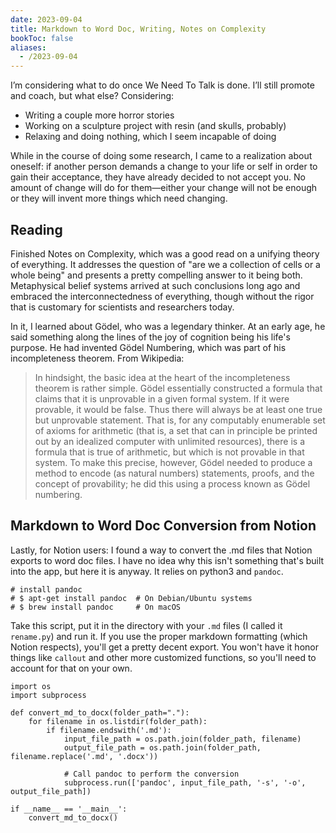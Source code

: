 ```yaml
---
date: 2023-09-04
title: Markdown to Word Doc, Writing, Notes on Complexity
bookToc: false
aliases:
  - /2023-09-04
---
```

I’m considering what to do once We Need To Talk is done. I’ll still promote and coach, but what else? Considering:
- Writing a couple more horror stories
- Working on a sculpture project with resin (and skulls, probably)
- Relaxing and doing nothing, which I seem incapable of doing 

While in the course of doing some research, I came to a realization about oneself: if another person demands a change to your life or self in order to gain their acceptance, they have already decided to not accept you. No amount of change will do for them—either your change will not be enough or they will invent more things which need changing. 

## Reading
Finished Notes on Complexity, which was a good read on a unifying theory of everything. It addresses the question of "are we a collection of cells or a whole being" and presents a pretty compelling answer to it being both. Metaphysical belief systems arrived at such conclusions long ago and embraced the interconnectedness of everything, though without the rigor that is customary for scientists and researchers today. 

In it, I learned about Gödel, who was a legendary thinker. At an early age, he said something along the lines of the joy of cognition being his life's purpose. He had invented Gödel Numbering, which was part of his incompleteness theorem. From Wikipedia:
> In hindsight, the basic idea at the heart of the incompleteness theorem is rather simple. Gödel essentially constructed a formula that claims that it is unprovable in a given formal system. If it were provable, it would be false. Thus there will always be at least one true but unprovable statement. That is, for any computably enumerable set of axioms for arithmetic (that is, a set that can in principle be printed out by an idealized computer with unlimited resources), there is a formula that is true of arithmetic, but which is not provable in that system. To make this precise, however, Gödel needed to produce a method to encode (as natural numbers) statements, proofs, and the concept of provability; he did this using a process known as Gödel numbering.

## Markdown to Word Doc Conversion from Notion
Lastly, for Notion users: I found a way to convert the .md files that Notion exports to word doc files. I have no idea why this isn't something that's built into the app, but here it is anyway. It relies on python3 and `pandoc`.

```
# install pandoc
# $ apt-get install pandoc  # On Debian/Ubuntu systems
# $ brew install pandoc     # On macOS
```

Take this script, put it in the directory with your `.md` files (I called it `rename.py`) and run it. If you use the proper markdown formatting (which Notion respects), you'll get a pretty decent export. You won't have it honor things like `callout` and other more customized functions, so you'll need to account for that on your own. 

```
import os
import subprocess

def convert_md_to_docx(folder_path="."):
    for filename in os.listdir(folder_path):
        if filename.endswith('.md'):
            input_file_path = os.path.join(folder_path, filename)
            output_file_path = os.path.join(folder_path, filename.replace('.md', '.docx'))
            
            # Call pandoc to perform the conversion
            subprocess.run(['pandoc', input_file_path, '-s', '-o', output_file_path])

if __name__ == '__main__':
    convert_md_to_docx()

```